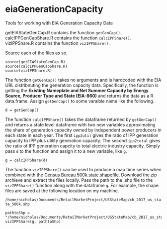 # eiaGenerationCapacity
Tools for working with EIA Generation Capacity Data  

getEIAStateGenCap.R contains the function `getGenCap()`.    
calcIPPGenCapShare.R contains the function `calcIPPShare()`.  
vizIPPShare.R contains the function `vizIPPShare()`.  

Source each of the files as so.  

```{r}
source(getEIAStateGenCap.R)  
source(calcIPPGenCapShare.R)
source(vizIPPShare.R)
```  

The function `getGenCap()` takes no arguments and is hardcoded with the EIA URL distribnuting the generation capacity data.  Specifically, the function is getting the **Existing Nameplate and Net Summer Capacity by Energy Source, Producer Type and State (EIA-860)** and returns the data as a R data.frame.  Assign `getGenCap()` to some varaible name like the following.  

```{r}
d = getGenCap()
```  

The function `calcIPPShare()` takes the dataframe returned by `getGenCap()` and returns a state level dataframe with two new variables approximating the share of generation capacity owned by independent power producers in each state in each year.  The first `ipp2util` gives the ratio of IPP generation capacity to IPP plus utility generation capacity.  The second `ipp2total` gives the ratio of IPP generation capcity to total electric industry capacity.  Simply pass `d` to the function and assign it to a new variable, like `g`.  

```{r}
g = calcIPPShare(d)
```  

The function `vizIPPShare()` can be used to produce a map time series when combined with the [Census Bureau 500k state shapefile](https://www.census.gov/geo/maps-data/data/cbf/cbf_state.html). Download the zip archieve and extract the files locally.  Pass the path to the .shp file to the `vizIPPShare()` function along with the dataframe `g`.  For example, the shape files are saved at the following location on my machine.  

`/home/nicholas/Documents/RetailMarketProject/USStateMap/cb_2017_us_state_500k.shp`  

```{r}
pathtoShp = "/home/nicholas/Documents/RetailMarketProject/USStateMap/cb_2017_us_state_500k.shp"
vizIPPShare(g, pathtoShp)
```  

